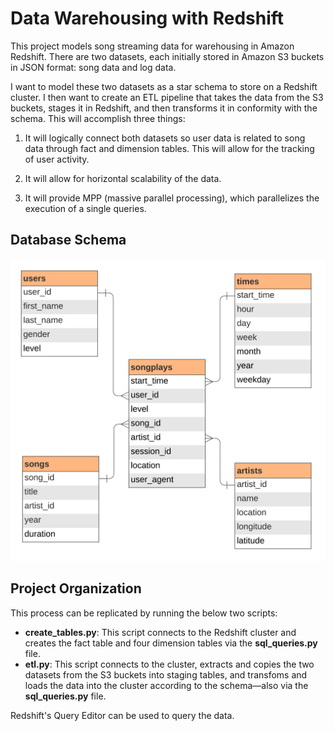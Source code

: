 # Data Warehousing with Redshift

This project models song streaming data for warehousing in Amazon Redshift. There are two datasets, each initially stored in Amazon S3 buckets in JSON format: song data and log data. 

I want to model these two datasets as a star schema to store on a Redshift cluster. I then want to create an ETL pipeline that takes the data from the S3 buckets, stages it in Redshift, and then transforms it in conformity with the schema. This will accomplish three things:

1. It will logically connect both datasets so user data is related to song data through fact and dimension tables. This will allow for the tracking of user activity.

2. It will allow for horizontal scalability of the data.

3. It will provide MPP (massive parallel processing), which parallelizes the execution of a single queries. 

## Database Schema

![erd](files/sparkify-redshift-erd.png)

## Project Organization

This process can be replicated by running the below two scripts:

- <b>create_tables.py</b>: This script connects to the Redshift cluster and creates the fact table and four dimension tables via the <b>sql_queries.py</b> file.
- <b>etl.py</b>: This script connects to the cluster, extracts and copies the two datasets from the S3 buckets into staging tables, and transfoms and loads the data into the cluster according to the schema—also via the <b>sql_queries.py</b> file.

Redshift's Query Editor can be used to query the data.